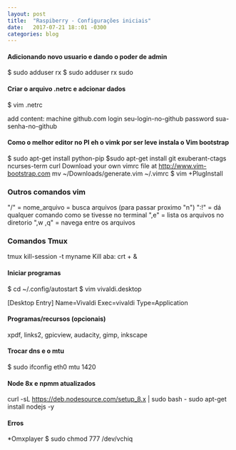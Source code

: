 ```yaml
---
layout: post
title:  "Raspiberry - Configurações iniciais"
date:   2017-07-21 18::01 -0300
categories: blog
---
```


#### Adicionando novo usuario e dando o poder de admin
$ sudo adduser rx
$ sudo adduser rx sudo

#### Criar o arquivo .netrc e adcionar dados
$ vim .netrc

add content: machine github.com login seu-login-no-github password sua-senha-no-github

####  Como o melhor editor no PI eh o vimk por ser leve instala o Vim bootstrap
$ sudo apt-get install python-pip
$sudo apt-get install git exuberant-ctags ncurses-term curl
Download your own vimrc file at http://www.vim-bootstrap.com
mv ~/Downloads/generate.vim ~/.vimrc
$ vim +PlugInstall

### Outros comandos vim
"/"  = nome_arquivo = busca arquivos (para passar proximo "n")
":!" = dá qualquer comando como se tivesse no terminal
",e" = lista os arquivos no diretorio
",w ,q" = navega entre os arquivos

### Comandos Tmux
tmux kill-session -t myname
Kill aba: crt + &

#### Iniciar programas
$ cd ~/.config/autostart
$ vim vivaldi.desktop

[Desktop Entry]                                                                                                                                                                                                           Name=Vivaldi
Exec=vivaldi
Type=Application

#### Programas/recursos (opcionais)
xpdf, links2, gpicview, audacity, gimp, inkscape

#### Trocar dns e o mtu
$ sudo ifconfig eth0 mtu 1420

#### Node 8x e npmm atualizados
curl -sL https://deb.nodesource.com/setup_8.x | sudo bash -
sudo apt-get install nodejs -y

#### Erros
*Omxplayer
$ sudo chmod 777 /dev/vchiq







